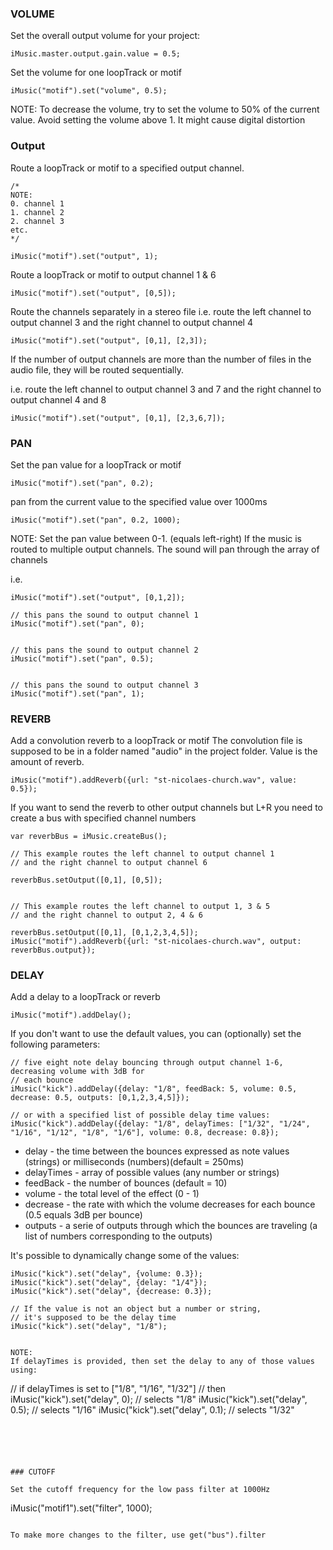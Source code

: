 ### VOLUME

Set the overall output volume for your project:

```
iMusic.master.output.gain.value = 0.5;
```

Set the volume for one loopTrack or motif

```
iMusic("motif").set("volume", 0.5);
```

NOTE: To decrease the volume, try to set the volume to 50% of the current value. Avoid setting the volume above 1. It might cause digital distortion





### Output


Route a loopTrack or motif to a specified output channel. 

```
/*
NOTE:
0. channel 1
1. channel 2
2. channel 3 
etc.
*/

iMusic("motif").set("output", 1);
```

Route a loopTrack or motif to output channel 1 & 6
```
iMusic("motif").set("output", [0,5]);
```


Route the channels separately in a stereo file i.e. route the left channel to output channel 3 and the right channel to output channel 4
```
iMusic("motif").set("output", [0,1], [2,3]);
```

If the number of output channels are more than the number of files in the audio file, they will be routed sequentially.

i.e.
route the left channel to output channel 3 and 7 and the right channel to output channel 4 and 8
```
iMusic("motif").set("output", [0,1], [2,3,6,7]);
```



### PAN

 Set the pan value for a loopTrack or motif
```
iMusic("motif").set("pan", 0.2);
```

pan from the current value to the specified value over 1000ms
```
iMusic("motif").set("pan", 0.2, 1000);
```

NOTE:
Set the pan value between 0-1. (equals left-right)
If the music is routed to multiple output channels. The sound will pan through the array of channels

i.e. 
```
iMusic("motif").set("output", [0,1,2]);

// this pans the sound to output channel 1
iMusic("motif").set("pan", 0);


// this pans the sound to output channel 2
iMusic("motif").set("pan", 0.5);


// this pans the sound to output channel 3
iMusic("motif").set("pan", 1);
```



### REVERB

Add a convolution reverb to a loopTrack or motif The convolution file is supposed to be in a folder named "audio" in the project folder. Value is the amount of reverb.
```
iMusic("motif").addReverb({url: "st-nicolaes-church.wav", value: 0.5});
```

If you want to send the reverb to other output channels but L+R you need to create a bus with specified channel numbers

```
var reverbBus = iMusic.createBus();

// This example routes the left channel to output channel 1
// and the right channel to output channel 6

reverbBus.setOutput([0,1], [0,5]);


// This example routes the left channel to output 1, 3 & 5
// and the right channel to output 2, 4 & 6

reverbBus.setOutput([0,1], [0,1,2,3,4,5]);
iMusic("motif").addReverb({url: "st-nicolaes-church.wav", output: reverbBus.output});
```




### DELAY

Add a delay to a loopTrack or reverb
```
iMusic("motif").addDelay();
```

If you don't want to use the default values, you can (optionally) set the following parameters:
```
// five eight note delay bouncing through output channel 1-6, decreasing volume with 3dB for 
// each bounce
iMusic("kick").addDelay({delay: "1/8", feedBack: 5, volume: 0.5, decrease: 0.5, outputs: [0,1,2,3,4,5]});

// or with a specified list of possible delay time values:
iMusic("kick").addDelay({delay: "1/8", delayTimes: ["1/32", "1/24", "1/16", "1/12", "1/8", "1/6"], volume: 0.8, decrease: 0.8});
```
* delay - the time between the bounces expressed as note values (strings) or milliseconds (numbers)(default = 250ms)
* delayTimes - array of possible values (any number or strings)
* feedBack - the number of bounces (default = 10)
* volume - the total level of the effect (0 - 1)
* decrease - the rate with which the volume decreases for each bounce (0.5 equals 3dB per bounce)
* outputs - a serie of outputs through which the bounces are traveling (a list of numbers corresponding to the outputs)

It's possible to dynamically change some of the values:
```
iMusic("kick").set("delay", {volume: 0.3});
iMusic("kick").set("delay", {delay: "1/4"});
iMusic("kick").set("delay", {decrease: 0.3});

// If the value is not an object but a number or string,
// it's supposed to be the delay time
iMusic("kick").set("delay", "1/8");


NOTE:
If delayTimes is provided, then set the delay to any of those values using:

```
// if delayTimes is set to ["1/8", "1/16", "1/32"]
// then 
iMusic("kick").set("delay", 0);   // selects "1/8"
iMusic("kick").set("delay", 0.5); // selects "1/16"
iMusic("kick").set("delay", 0.1); // selects "1/32"
```





### CUTOFF

Set the cutoff frequency for the low pass filter at 1000Hz
```
iMusic("motif1").set("filter", 1000);
```

To make more changes to the filter, use get("bus").filter
